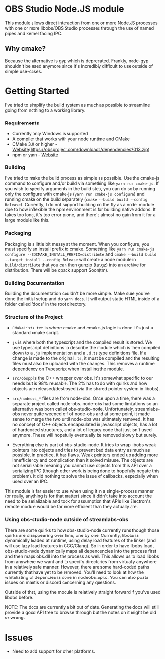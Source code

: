 OBS Studio Node.JS module
==================================

This module allows direct interaction from one or more Node.JS processes with one or more libobs/OBS Studio processes through the use of named pipes and kernel facing IPC.

__Why cmake?__
--------------
Because the alternative is gyp which is deprecated. Frankly, node-gyp shouldn't be used anymore since it's incredibly difficult to use outside of simple use-cases.

__Getting Started__
===================
I've tried to simplify the build system as much as possible to streamline going from nothing to a working library.

### __Requirements__ ###
- Currently only Windows is supported
- A compiler that works with your node runtime and CMake
- CMake 3.0 or higher - [Website](https://cmake.org)(https://obsproject.com/downloads/dependencies2013.zip)
- npm or yarn  - [Website](https://yarnpkg.com)

### __Building__ ###
I've tried to make the build process as simple as possible. 
Use the cmake-js command to configure and/or build via something like `yarn run cmake-js`. If you wish to specify arguments in the build step, you can do so by running only the configure with cmake-js (`yarn run cmake-js configure`) and running cmake on the build separately (`cmake --build build --config Release`). Currently, I do not support building on the fly as a node_module due to how inflexible the npm environment is for building native addons. It takes too long, it's too error prone, and there's almost no gain from it for a large module like this. 

### __Packaging__ ###
Packaging is a little bit messy at the moment. When you configure, you must specify an install prefix to cmake. Something like `yarn run cmake-js configure --CDCMAKE_INSTALL_PREFIX=distribute` and `cmake --build build --target install --config Release` will create a node module in `build/distribute` that you can then gunzip (tar.gz) into an archive for distribution. There will be cpack support Soon(tm).

### __Building Documentation__ ###
Building the documentation couldn't be more simple. Make sure you've done the initial setup and do `yarn docs`. It will output static HTML inside of a folder called 'docs' in the root directory.

### __Structure of the Project__ ###

- `CMakeLists.txt` is where cmake and cmake-js logic is done. It's just a standard cmake script. 

- `js` is where both the typescript and the compiled result is stored. We use typescript definitions to describe the module which is then compiled down to a `.js` implementation and a `.d.ts` type definitions file. If a change is made to the original `.ts`, it must be compiled and the resulting files must also be uploaded with the changes. This removes a runtime dependency on Typescript when installing the module. 

- `src/obspp` is the C++ wrapper over obs. It's somewhat specific to our needs but is 98% reusable. The 2% has to do with quirks and how objects are released/destroyed (via the shared pointer system in libobs). 

- `src/nodeobs_*` files are from node-obs. Once upon a time, there was a separate project called node-obs. node-obs had some limitations so an alternative was born called obs-studio-node. Unfortunately, streamlabs-obs never quite weened off of node-obs and at some point, it made sense to merge the two until node-obs was ultimately removed. It has no concept of C++ objects encapsulated in javascript objects, has a lot of hardcoded structures, and a lot of legacy code that just isn't used anymore. These will hopefully eventually be removed slowly but surely. 

- Everything else is part of obs-studio-node. It tries to wrap libobs weak pointers into objects and tries to prevent bad data entry as much as possible. In practice, it has flaws. Weak pointers ended up adding more innefficiency and complication than it solved misuse. The objects are not serializable meaning you cannot use objects from this API over a serializing IPC (though other work is being done to hopefully negate this problem). It did nothing to solve the issue of callbacks, especially when used over an IPC. 

This module is far easier to use when using it in a single-process manner (or really, anything is for that matter) since it didn't take into account the need to be serializable and took for assumption that APIs like Electron's remote module would be far more efficient than they actually are. 

### __Using obs-studio-node outside of streamlabs-obs__ ###
There are some quirks to how obs-studio-node currently runs though those quirks are disappearing over time, one by one. Currently, libobs is dynamically loaded at runtime, using delay load features of the linker (and will use lazy load features in GCC/Clang). So in order to have libobs load, obs-studio-node dynamically maps all dependencies into the process first and then maps obs.dll into the process as well. This allows us to load libobs from anywhere we want and to specify directories from virtually anywhere in a relatively safe manner. However, there are some hard-coded paths currently that have yet to be removed. You'll need to look at how the whitelisting of depencies is done in nodeobs_api.c. You can also posts issues on mantis or discord concerning any questions. 

Outside of that, using the module is relatively straight forward if you've used libobs before. 

NOTE: The docs are currently a bit out of date. Generating the docs will still provide a good API tree to browse through but the notes on it might be old or wrong.

__Issues__
==========
- Need to add support for other platforms.

